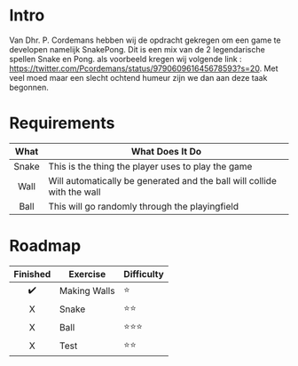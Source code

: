 # Intro

Van Dhr. P. Cordemans hebben wij de opdracht gekregen om een game te developen namelijk SnakePong.
Dit is een mix van de 2 legendarische spellen Snake en Pong.
als voorbeeld kregen wij volgende link : https://twitter.com/Pcordemans/status/979060961645678593?s=20.
Met veel moed maar een slecht ochtend humeur zijn we dan aan deze taak begonnen.

# Requirements

 | What | What Does It Do |
 :---: | ----
 Snake | This is the thing the player uses to play the game |
 Wall  | Will automatically be generated and the ball will collide with the wall |
 Ball  | This will go randomly through the playingfield |

# Roadmap

Finished | Exercise | Difficulty
:---: | ---- | ----
 ✔️ | Making Walls | :star:
 X | Snake | :star::star:
 X | Ball | :star::star::star:
 X | Test | :star::star: